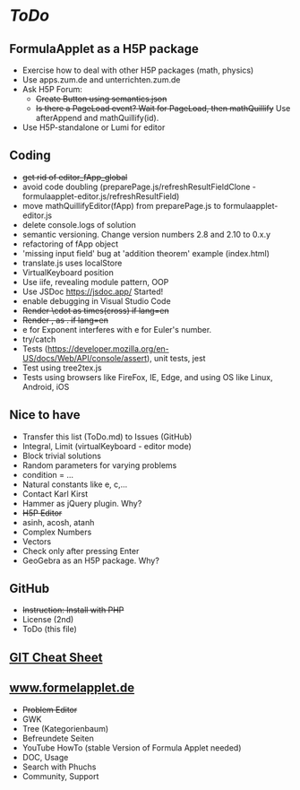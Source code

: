 # *ToDo* #

## FormulaApplet as a H5P package
* Exercise how to deal with other H5P packages (math, physics)
* Use apps.zum.de and unterrichten.zum.de
* Ask H5P Forum:
   *  <del>Create Button using semantics.json</del>
   *  <del>Is there a PageLoad event? Wait for PageLoad, then mathQuillify</del> Use afterAppend and mathQuillify(id).
* Use H5P-standalone or Lumi for editor
## Coding
* <del>get rid of editor_fApp_global</del>
* avoid code doubling (preparePage.js/refreshResultFieldClone - formulaapplet-editor.js/refreshResultField)
* move mathQuillifyEditor(fApp) from preparePage.js to formulaapplet-editor.js
* delete console.logs of solution
* semantic versioning. Change version numbers 2.8 and 2.10 to 0.x.y
* refactoring of fApp object
* 'missing input field' bug at 'addition theorem' example (index.html)
* translate.js uses localStore
* VirtualKeyboard position
* Use iife, revealing module pattern, OOP
* Use JSDoc https://jsdoc.app/ Started!
* enable debugging in Visual Studio Code
* <del>Render \cdot as times(cross) if lang=en</del>
* <del>Render , as . if lang=en</del>
* e for Exponent interferes with e for Euler's number.
* try/catch
* Tests (https://developer.mozilla.org/en-US/docs/Web/API/console/assert), unit tests, jest
* Test using tree2tex.js
* Tests using browsers like FireFox, IE, Edge, and using OS like Linux, Android, iOS

## Nice to have
* Transfer this list (ToDo.md) to Issues (GitHub)
* Integral, Limit (virtualKeyboard - editor mode)
* Block trivial solutions
* Random parameters for varying problems
* condition = ...
* Natural constants like e, c,...
* Contact Karl Kirst
* Hammer as jQuery plugin. Why?
* <del>H5P Editor</del>
* asinh, acosh, atanh
* Complex Numbers
* Vectors
* Check only after pressing Enter
* GeoGebra as an H5P package. Why?
## GitHub
* <del>Instruction: Install with PHP</del> 
* License (2nd)
* ToDo (this file)
## [GIT Cheat Sheet](../../git-cheat.php "Spickzettel für GIT")
## www.formelapplet.de
* <del>Problem Editor</del>
* GWK
* Tree (Kategorienbaum)
* Befreundete Seiten
* YouTube HowTo (stable Version of Formula Applet needed)
* DOC, Usage
* Search with Phuchs
* Community, Support

